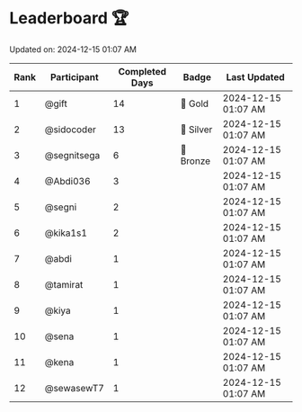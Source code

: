 # Leaderboard 🏆

Updated on: 2024-12-15 01:07 AM

| Rank | Participant       | Completed Days | Badge      | Last Updated         |
|------|-------------------|----------------|------------|----------------------|
| 1    | @gift             | 14             | 🏅 Gold     | 2024-12-15 01:07 AM |
| 2    | @sidocoder        | 13             | 🥈 Silver   | 2024-12-15 01:07 AM |
| 3    | @segnitsega       | 6              | 🥉 Bronze   | 2024-12-15 01:07 AM |
| 4    | @Abdi036          | 3              |            | 2024-12-15 01:07 AM |
| 5    | @segni            | 2              |            | 2024-12-15 01:07 AM |
| 6    | @kika1s1          | 2              |            | 2024-12-15 01:07 AM |
| 7    | @abdi             | 1              |            | 2024-12-15 01:07 AM |
| 8    | @tamirat          | 1              |            | 2024-12-15 01:07 AM |
| 9    | @kiya             | 1              |            | 2024-12-15 01:07 AM |
| 10   | @sena             | 1              |            | 2024-12-15 01:07 AM |
| 11   | @kena             | 1              |            | 2024-12-15 01:07 AM |
| 12   | @sewasewT7        | 1              |            | 2024-12-15 01:07 AM |
